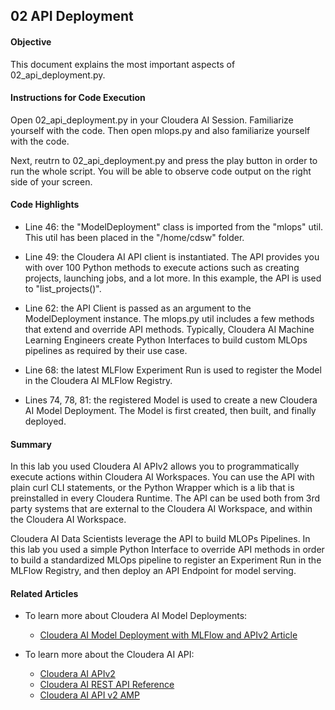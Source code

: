 ## 02 API Deployment

#### Objective

This document explains the most important aspects of 02_api_deployment.py.

#### Instructions for Code Execution

Open 02_api_deployment.py in your Cloudera AI Session. Familiarize yourself with the code. Then open mlops.py and also familiarize yourself with the code.

Next, reutrn to 02_api_deployment.py and press the play button in order to run the whole script. You will be able to observe code output on the right side of your screen.

#### Code Highlights

* Line 46: the "ModelDeployment" class is imported from the "mlops" util. This util has been placed in the "/home/cdsw" folder.  

* Line 49: the Cloudera AI API client is instantiated. The API provides you with over 100 Python methods to execute actions such as creating projects, launching jobs, and a lot more. In this example, the API is used to "list_projects()".

* Line 62: the API Client is passed as an argument to the ModelDeployment instance. The mlops.py util includes a few methods that extend and override API methods. Typically, Cloudera AI Machine Learning Engineers create Python Interfaces to build custom MLOps pipelines as required by their use case.

* Line 68: the latest MLFlow Experiment Run is used to register the Model in the Cloudera AI MLFlow Registry.

* Lines 74, 78, 81: the registered Model is used to create a new Cloudera AI Model Deployment. The Model is first created, then built, and finally deployed.

#### Summary

In this lab you used Cloudera AI APIv2 allows you to programmatically execute actions within Cloudera AI Workspaces. You can use the API with plain curl CLI statements, or the Python Wrapper which is a lib that is preinstalled in every Cloudera Runtime. The API can be used both from 3rd party systems that are external to the Cloudera AI Workspace, and within the Cloudera AI Workspace.

Cloudera AI Data Scientists leverage the API to build MLOPs Pipelines. In this lab you used a simple Python Interface to override API methods in order to build a standardized MLOps pipeline to register an Experiment Run in the MLFlow Registry, and then deploy an API Endpoint for model serving.

#### Related Articles

* To learn more about Cloudera AI Model Deployments:
  * [Cloudera AI Model Deployment with MLFlow and APIv2 Article](https://community.cloudera.com/t5/Community-Articles/CML-Model-Deployment-with-MLFlow-and-APIv2/ta-p/385656)
  
* To learn more about the Cloudera AI API:
  * [Cloudera AI APIv2](https://docs.cloudera.com/machine-learning/cloud/api/topics/ml-api-v2.html)
  * [Cloudera AI REST API Reference](https://docs.cloudera.com/machine-learning/cloud/rest-api-reference/index.html)
  * [Cloudera AI API v2 AMP](https://github.com/cloudera/CML_AMP_APIv2)
